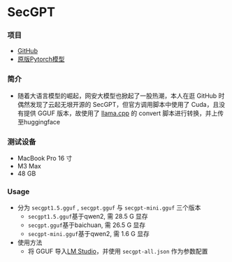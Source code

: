 # SecGPT
### **项目**
- [GitHub](https://github.com/Clouditera/SecGPT)
- [原版Pytorch模型](https://huggingface.co/clouditera/secgpt)
### **简介**
- 随着大语言模型的崛起，网安大模型也掀起了一股热潮，本人在逛 GitHub 时偶然发现了云起无垠开源的 SecGPT，但官方调用脚本中使用了 Cuda，且没有提供 GGUF 版本，故使用了 [llama.cpp](https://github.com/ggerganov/llama.cpp) 的 convert 脚本进行转换，并上传至huggingface

### **测试设备**
- MacBook Pro 16 寸
- M3 Max
- 48 GB

### **Usage**
- 分为 `secgpt1.5.gguf` , `secgpt.gguf` 与 `secgpt-mini.gguf` 三个版本
    - `secgpt1.5.gguf`基于qwen2,    需 28.5 G 显存
	- `secgpt.gguf`基于baichuan,   需 26.5 G 显存
	- `secgpt-mini.gguf`基于qwen2, 需 1.6 G 显存
- 使用方法
	- 将 GGUF 导入[LM Studio](https://lmstudio.ai/)，并使用 `secgpt-all.json` 作为参数配置
